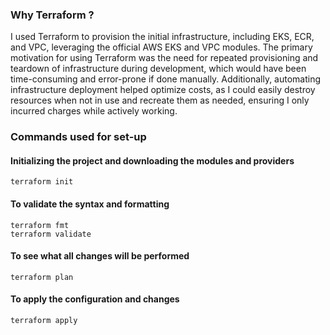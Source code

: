 ### Why Terraform ?

I used Terraform to provision the initial infrastructure, including EKS, ECR, and VPC, leveraging the official AWS EKS and VPC modules. The primary motivation for using Terraform was the need for repeated provisioning and teardown of infrastructure during development, which would have been time-consuming and error-prone if done manually. Additionally, automating infrastructure deployment helped optimize costs, as I could easily destroy resources when not in use and recreate them as needed, ensuring I only incurred charges while actively working.


### Commands used for set-up

#### Initializing the project and downloading the modules and providers
``` 
terraform init
```

#### To validate the syntax and formatting 
```
terraform fmt
terraform validate
```

#### To see what all changes will be performed 

```
terraform plan
```

#### To apply the configuration and changes
``` 
terraform apply
```
